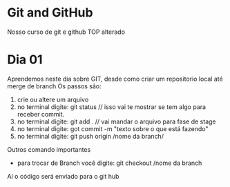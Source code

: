 # Git and GitHub
Nosso curso de git e github TOP alterado

# Dia 01
Aprendemos neste dia sobre GIT, desde como criar um repositorio local até merge de branch
Os passos são:
1) crie ou altere um arquivo
2) no terminal digite: git status // isso vai te mostrar se tem algo para receber commit.
3) no terminal digite: git add . // vai mandar o arquivo para fase de stage
4) no terminal digite: got commit -m "texto sobre o que está fazendo"
5) no terminal digite: git push origin /nome da branch/

Outros comando importantes
- para trocar de Branch você digite: git checkout /nome da branch

Aí o código será enviado para o git hub